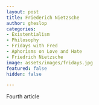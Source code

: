 ```yaml
---
layout: post
title: Friederich Nietzsche
author: gheslop
categories:
- Existentialism
- Philosophy
- Fridays with Fred
- Aphorisms on Love and Hate
- Friedrich Nietzsche
image: assets/images/fridays.jpg
featured: false
hidden: false

---
```

Fourth article